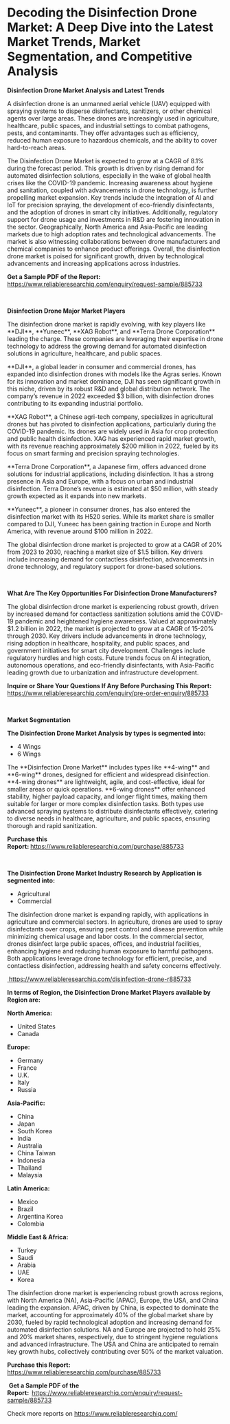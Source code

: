 <p><h1>Decoding the Disinfection Drone Market: A Deep Dive into the Latest Market Trends, Market Segmentation, and Competitive Analysis</h1></p><p><strong>Disinfection Drone Market Analysis and Latest Trends</strong></p>
<p><p>A disinfection drone is an unmanned aerial vehicle (UAV) equipped with spraying systems to disperse disinfectants, sanitizers, or other chemical agents over large areas. These drones are increasingly used in agriculture, healthcare, public spaces, and industrial settings to combat pathogens, pests, and contaminants. They offer advantages such as efficiency, reduced human exposure to hazardous chemicals, and the ability to cover hard-to-reach areas.</p><p>The Disinfection Drone Market is expected to grow at a CAGR of 8.1% during the forecast period. This growth is driven by rising demand for automated disinfection solutions, especially in the wake of global health crises like the COVID-19 pandemic. Increasing awareness about hygiene and sanitation, coupled with advancements in drone technology, is further propelling market expansion. Key trends include the integration of AI and IoT for precision spraying, the development of eco-friendly disinfectants, and the adoption of drones in smart city initiatives. Additionally, regulatory support for drone usage and investments in R&D are fostering innovation in the sector. Geographically, North America and Asia-Pacific are leading markets due to high adoption rates and technological advancements. The market is also witnessing collaborations between drone manufacturers and chemical companies to enhance product offerings. Overall, the disinfection drone market is poised for significant growth, driven by technological advancements and increasing applications across industries.</p></p>
<p><strong>Get a Sample PDF of the Report:&nbsp;</strong> <a href="https://www.reliableresearchiq.com/enquiry/request-sample/885733?utm_campaign=1906&utm_medium=2&utm_source=Github&utm_content=ia&utm_term=22012025&utm_id=disinfection-drone">https://www.reliableresearchiq.com/enquiry/request-sample/885733</a></p>
<p>&nbsp;</p>
<p><strong>Disinfection Drone Major Market Players</strong></p>
<p><p>The disinfection drone market is rapidly evolving, with key players like **DJI**, **Yuneec**, **XAG Robot**, and **Terra Drone Corporation** leading the charge. These companies are leveraging their expertise in drone technology to address the growing demand for automated disinfection solutions in agriculture, healthcare, and public spaces.</p><p>**DJI**, a global leader in consumer and commercial drones, has expanded into disinfection drones with models like the Agras series. Known for its innovation and market dominance, DJI has seen significant growth in this niche, driven by its robust R&D and global distribution network. The company’s revenue in 2022 exceeded $3 billion, with disinfection drones contributing to its expanding industrial portfolio.</p><p>**XAG Robot**, a Chinese agri-tech company, specializes in agricultural drones but has pivoted to disinfection applications, particularly during the COVID-19 pandemic. Its drones are widely used in Asia for crop protection and public health disinfection. XAG has experienced rapid market growth, with its revenue reaching approximately $200 million in 2022, fueled by its focus on smart farming and precision spraying technologies.</p><p>**Terra Drone Corporation**, a Japanese firm, offers advanced drone solutions for industrial applications, including disinfection. It has a strong presence in Asia and Europe, with a focus on urban and industrial disinfection. Terra Drone’s revenue is estimated at $50 million, with steady growth expected as it expands into new markets.</p><p>**Yuneec**, a pioneer in consumer drones, has also entered the disinfection market with its H520 series. While its market share is smaller compared to DJI, Yuneec has been gaining traction in Europe and North America, with revenue around $100 million in 2022.</p><p>The global disinfection drone market is projected to grow at a CAGR of 20% from 2023 to 2030, reaching a market size of $1.5 billion. Key drivers include increasing demand for contactless disinfection, advancements in drone technology, and regulatory support for drone-based solutions.</p></p>
<p>&nbsp;</p>
<p><strong>What Are The Key Opportunities For Disinfection Drone Manufacturers?</strong></p>
<p><p>The global disinfection drone market is experiencing robust growth, driven by increased demand for contactless sanitization solutions amid the COVID-19 pandemic and heightened hygiene awareness. Valued at approximately $1.2 billion in 2022, the market is projected to grow at a CAGR of 15-20% through 2030. Key drivers include advancements in drone technology, rising adoption in healthcare, hospitality, and public spaces, and government initiatives for smart city development. Challenges include regulatory hurdles and high costs. Future trends focus on AI integration, autonomous operations, and eco-friendly disinfectants, with Asia-Pacific leading growth due to urbanization and infrastructure development.</p></p>
<p><strong>Inquire or Share Your Questions If Any Before Purchasing This Report:</strong> <a href="https://www.reliableresearchiq.com/enquiry/pre-order-enquiry/885733?utm_campaign=1906&utm_medium=2&utm_source=Github&utm_content=ia&utm_term=22012025&utm_id=disinfection-drone">https://www.reliableresearchiq.com/enquiry/pre-order-enquiry/885733</a></p>
<p>&nbsp;</p>
<p><strong>Market Segmentation</strong></p>
<p><strong>The Disinfection Drone Market Analysis by types is segmented into:</strong></p>
<p><ul><li>4 Wings</li><li>6 Wings</li></ul></p>
<p><p>The **Disinfection Drone Market** includes types like **4-wing** and **6-wing** drones, designed for efficient and widespread disinfection. **4-wing drones** are lightweight, agile, and cost-effective, ideal for smaller areas or quick operations. **6-wing drones** offer enhanced stability, higher payload capacity, and longer flight times, making them suitable for larger or more complex disinfection tasks. Both types use advanced spraying systems to distribute disinfectants effectively, catering to diverse needs in healthcare, agriculture, and public spaces, ensuring thorough and rapid sanitization.</p></p>
<p><strong>Purchase this Report:&nbsp;</strong><a href="https://www.reliableresearchiq.com/purchase/885733?utm_campaign=1906&utm_medium=2&utm_source=Github&utm_content=ia&utm_term=22012025&utm_id=disinfection-drone">https://www.reliableresearchiq.com/purchase/885733</a></p>
<p>&nbsp;</p>
<p><strong>The Disinfection Drone Market Industry Research by Application is segmented into:</strong></p>
<p><ul><li>Agricultural</li><li>Commercial</li></ul></p>
<p><p>The disinfection drone market is expanding rapidly, with applications in agriculture and commercial sectors. In agriculture, drones are used to spray disinfectants over crops, ensuring pest control and disease prevention while minimizing chemical usage and labor costs. In the commercial sector, drones disinfect large public spaces, offices, and industrial facilities, enhancing hygiene and reducing human exposure to harmful pathogens. Both applications leverage drone technology for efficient, precise, and contactless disinfection, addressing health and safety concerns effectively.</p></p>
<p><a href="https://www.reliableresearchiq.com/disinfection-drone-r885733?utm_campaign=1906&utm_medium=2&utm_source=Github&utm_content=ia&utm_term=22012025&utm_id=disinfection-drone">&nbsp;https://www.reliableresearchiq.com/disinfection-drone-r885733</a></p>
<p><strong>In terms of Region, the Disinfection Drone Market Players available by Region are:</strong></p>
<p>
    <p> <strong> North America: </strong>
        <ul>
            <li>United States</li>
            <li>Canada</li>
        </ul>
        </p> 
    <p> <strong> Europe: </strong>
        <ul>
            <li>Germany</li>
            <li>France</li>
            <li>U.K.</li>
            <li>Italy</li>
            <li>Russia</li>
        </ul>
        </p> 
    <p> <strong> Asia-Pacific: </strong>
        <ul>
            <li>China</li>
            <li>Japan</li>
            <li>South Korea</li>
            <li>India</li>
            <li>Australia</li>
            <li>China Taiwan</li>
            <li>Indonesia</li>
            <li>Thailand</li>
            <li>Malaysia</li>
        </ul>
        </p> 
    <p> <strong> Latin America: </strong>
        <ul>
            <li>Mexico</li>
            <li>Brazil</li>
            <li>Argentina Korea</li>
            <li>Colombia</li>
        </ul>
        </p> 
    <p> <strong> Middle East & Africa: </strong>
        <ul>
            <li>Turkey</li>
            <li>Saudi</li>
            <li>Arabia</li>
            <li>UAE</li>
            <li>Korea</li>
        </ul>
    </p>
    </p>
<p><p>The disinfection drone market is experiencing robust growth across regions, with North America (NA), Asia-Pacific (APAC), Europe, the USA, and China leading the expansion. APAC, driven by China, is expected to dominate the market, accounting for approximately 40% of the global market share by 2030, fueled by rapid technological adoption and increasing demand for automated disinfection solutions. NA and Europe are projected to hold 25% and 20% market shares, respectively, due to stringent hygiene regulations and advanced infrastructure. The USA and China are anticipated to remain key growth hubs, collectively contributing over 50% of the market valuation.</p></p>
<p><strong>Purchase this Report: </strong><a href="https://www.reliableresearchiq.com/purchase/885733?utm_campaign=1906&utm_medium=2&utm_source=Github&utm_content=ia&utm_term=22012025&utm_id=disinfection-drone">https://www.reliableresearchiq.com/purchase/885733</a></p>
<p>&nbsp;<strong>Get a Sample PDF of the Report:&nbsp;&nbsp;</strong><a href="https://www.reliableresearchiq.com/enquiry/request-sample/885733?utm_campaign=1906&utm_medium=2&utm_source=Github&utm_content=ia&utm_term=22012025&utm_id=disinfection-drone">https://www.reliableresearchiq.com/enquiry/request-sample/885733</a></p>
<p><strong></strong></p>
<p>Check more reports on <a href="https://www.reliableresearchiq.com/?utm_campaign=1906&utm_medium=2&utm_source=Github&utm_content=ia&utm_term=22012025&utm_id=disinfection-drone">https://www.reliableresearchiq.com/</a></p>